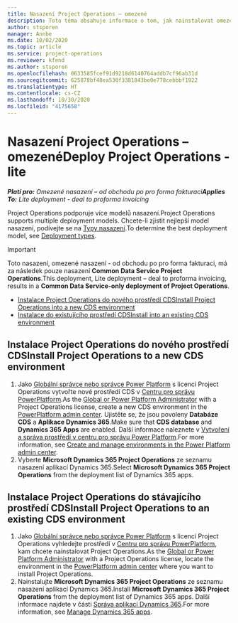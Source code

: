 ```yaml
---
title: Nasazení Project Operations – omezené
description: Toto téma obsahuje informace o tom, jak nainstalovat omezené nasazení Project Operations - od obchodu po pro forma fakturaci.
author: stsporen
manager: Annbe
ms.date: 10/02/2020
ms.topic: article
ms.service: project-operations
ms.reviewer: kfend
ms.author: stsporen
ms.openlocfilehash: 0633585fcef91d9218d6140764addb7cf96ab31d
ms.sourcegitcommit: 625878bf48ea530f3381843be0e778cebbbf1922
ms.translationtype: HT
ms.contentlocale: cs-CZ
ms.lasthandoff: 10/30/2020
ms.locfileid: "4175658"
---
```

# <a name="deploy-project-operations---lite"></a><span data-ttu-id="d79f7-103">Nasazení Project Operations – omezené</span><span class="sxs-lookup"><span data-stu-id="d79f7-103">Deploy Project Operations - lite</span></span>

<span data-ttu-id="d79f7-104">_**Platí pro:** Omezené nasazení – od obchodu po pro forma fakturaci_</span><span class="sxs-lookup"><span data-stu-id="d79f7-104">_**Applies To:** Lite deployment - deal to proforma invoicing_</span></span>

<span data-ttu-id="d79f7-105">Project Operations podporuje více modelů nasazení.</span><span class="sxs-lookup"><span data-stu-id="d79f7-105">Project Operations supports multiple deployment models.</span></span> <span data-ttu-id="d79f7-106">Chcete-li zjistit nejlepší model nasazení, podívejte se na [Typy nasazení](determine-deployment-type.md).</span><span class="sxs-lookup"><span data-stu-id="d79f7-106">To determine the best deployment model, see [Deployment types](determine-deployment-type.md).</span></span>


> [!IMPORTANT]
> <span data-ttu-id="d79f7-107">Toto nasazení, omezené nasazení - od obchodu po pro forma fakturaci, má za následek pouze nasazení **Common Data Service Project Operations**.</span><span class="sxs-lookup"><span data-stu-id="d79f7-107">This deployment, Lite deployment – deal to proforma invoicing, results in a **Common Data Service-only deployment of Project Operations**.</span></span>

- [<span data-ttu-id="d79f7-108">Instalace Project Operations do nového prostředí CDS</span><span class="sxs-lookup"><span data-stu-id="d79f7-108">Install Project Operations into a new CDS environment</span></span>](#new)
- [<span data-ttu-id="d79f7-109">Instalace do existujícího prostředí CDS</span><span class="sxs-lookup"><span data-stu-id="d79f7-109">Install into an existing CDS environment</span></span>](#existing)



## <a name="install-project-operations-to-a-new-cds-environment"></a><a name="new"></a><span data-ttu-id="d79f7-110">Instalace Project Operations do nového prostředí CDS</span><span class="sxs-lookup"><span data-stu-id="d79f7-110">Install Project Operations to a new CDS environment</span></span>

1. <span data-ttu-id="d79f7-111">Jako [Globální správce nebo správce Power Platform](https://docs.microsoft.com/power-platform/admin/global-service-administrators-can-administer-without-license) s licencí Project Operations vytvořte nové prostředí CDS v [Centru pro správu PowerPlatform](https://admin.powerplatform.com).</span><span class="sxs-lookup"><span data-stu-id="d79f7-111">As the [Global or Power Platform Administrator](https://docs.microsoft.com/power-platform/admin/global-service-administrators-can-administer-without-license) with a Project Operations license, create a new CDS environment in the [PowerPlatform admin center](https://admin.powerplatform.com).</span></span> <span data-ttu-id="d79f7-112">Ujistěte se, že jsou povoleny **Databáze CDS** a **Aplikace Dynamics 365**.</span><span class="sxs-lookup"><span data-stu-id="d79f7-112">Make sure that **CDS database** and **Dynamics 365 Apps** are enabled.</span></span> <span data-ttu-id="d79f7-113">Další informace naleznete v [Vytvoření a správa prostředí v centru pro správu Power Platform](https://docs.microsoft.com/power-platform/admin/create-environment#create-an-environment-in-the-power-platform-admin-center).</span><span class="sxs-lookup"><span data-stu-id="d79f7-113">For more information, see [Create and manage environments in the Power Platform admin center](https://docs.microsoft.com/power-platform/admin/create-environment#create-an-environment-in-the-power-platform-admin-center).</span></span>
2. <span data-ttu-id="d79f7-114">Vyberte **Microsoft Dynamics 365 Project Operations** ze seznamu nasazení aplikací Dynamics 365.</span><span class="sxs-lookup"><span data-stu-id="d79f7-114">Select **Microsoft Dynamics 365 Project Operations** from the deployment list of Dynamics 365 apps.</span></span>


## <a name="install-project-operations-to-an-existing-cds-environment"></a><a name="existing"></a><span data-ttu-id="d79f7-115">Instalace Project Operations do stávajícího prostředí CDS</span><span class="sxs-lookup"><span data-stu-id="d79f7-115">Install Project Operations to an existing CDS environment</span></span>

1. <span data-ttu-id="d79f7-116">Jako [Globální správce nebo správce Power Platform](https://docs.microsoft.com/power-platform/admin/global-service-administrators-can-administer-without-license) s licencí Project Operations vyhledejte prostředí v [Centru pro správu PowerPlatform](https://admin.powerplatform.com), kam chcete nainstalovat Project Operations.</span><span class="sxs-lookup"><span data-stu-id="d79f7-116">As the [Global or Power Platform Administrator](https://docs.microsoft.com/power-platform/admin/global-service-administrators-can-administer-without-license) with a Project Operations license, locate the environment in the [PowerPlatform admin center](https://admin.powerplatform.com) where you want to install Project Operations.</span></span>
2. <span data-ttu-id="d79f7-117">Nainstalujte **Microsoft Dynamics 365 Project Operations** ze seznamu nasazení aplikací Dynamics 365.</span><span class="sxs-lookup"><span data-stu-id="d79f7-117">Install **Microsoft Dynamics 365 Project Operations** from the deployment list of Dynamics 365 apps.</span></span> <span data-ttu-id="d79f7-118">Další informace najdete v části [Správa aplikací Dynamics 365](https://docs.microsoft.com/power-platform/admin/manage-apps).</span><span class="sxs-lookup"><span data-stu-id="d79f7-118">For more information, see [Manage Dynamics 365 apps](https://docs.microsoft.com/power-platform/admin/manage-apps).</span></span>



